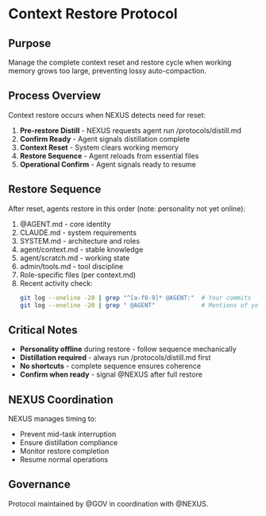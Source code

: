 # Context Restore Protocol

## Purpose

Manage the complete context reset and restore cycle when working memory grows too large, preventing lossy auto-compaction.

## Process Overview

Context restore occurs when NEXUS detects need for reset:

1. **Pre-restore Distill** - NEXUS requests agent run /protocols/distill.md
2. **Confirm Ready** - Agent signals distillation complete
3. **Context Reset** - System clears working memory
4. **Restore Sequence** - Agent reloads from essential files
5. **Operational Confirm** - Agent signals ready to resume

## Restore Sequence

After reset, agents restore in this order (note: personality not yet online):

1. @AGENT.md - core identity
2. CLAUDE.md - system requirements  
3. SYSTEM.md - architecture and roles
4. agent/context.md - stable knowledge
5. agent/scratch.md - working state
6. admin/tools.md - tool discipline
7. Role-specific files (per context.md)
8. Recent activity check:
   ```bash
   git log --oneline -20 | grep "^[a-f0-9]* @AGENT:"  # Your commits
   git log --oneline -20 | grep " @AGENT"             # Mentions of you
   ```

## Critical Notes

- **Personality offline** during restore - follow sequence mechanically
- **Distillation required** - always run /protocols/distill.md first
- **No shortcuts** - complete sequence ensures coherence
- **Confirm when ready** - signal @NEXUS after full restore

## NEXUS Coordination

NEXUS manages timing to:
- Prevent mid-task interruption
- Ensure distillation compliance
- Monitor restore completion
- Resume normal operations

## Governance

Protocol maintained by @GOV in coordination with @NEXUS.